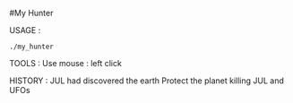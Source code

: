 #My Hunter

USAGE :

    ./my_hunter

TOOLS :
    Use mouse : left click

HISTORY :
    JUL had discovered the earth
    Protect the planet killing JUL and UFOs
